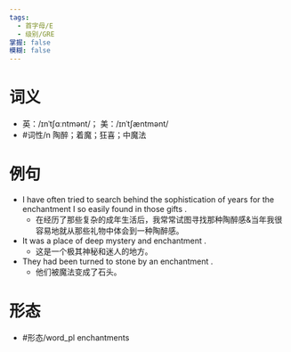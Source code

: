 ```yaml
---
tags:
  - 首字母/E
  - 级别/GRE
掌握: false
模糊: false
---
```

# 词义
- 英：/ɪnˈtʃɑːntmənt/； 美：/ɪnˈtʃæntmənt/
- #词性/n  陶醉；着魔；狂喜；中魔法
# 例句
- I have often tried to search behind the sophistication of years for the enchantment I so easily found in those gifts .
	- 在经历了那些复杂的成年生活后，我常常试图寻找那种陶醉感&当年我很容易地就从那些礼物中体会到一种陶醉感。
- It was a place of deep mystery and enchantment .
	- 这是一个极其神秘和迷人的地方。
- They had been turned to stone by an enchantment .
	- 他们被魔法变成了石头。
# 形态
- #形态/word_pl enchantments
